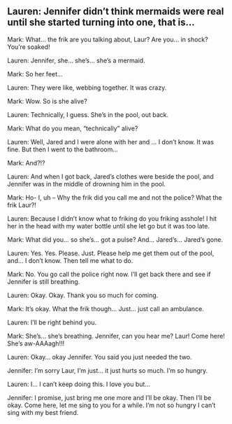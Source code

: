 ## Lauren: Jennifer didn’t think mermaids were real until she started turning into one, that is…

Mark: What… the frik are you talking about, Laur? Are you… in shock? You’re soaked!

Lauren: Jennifer, she… she’s… she’s a mermaid.

Mark: So her feet…

Lauren: They were like, webbing together. It was crazy.

Mark: Wow. So is she alive?

Lauren: Technically, I guess. She’s in the pool, out back.

Mark: What do you mean, “technically” alive?

Lauren: Well, Jared and I were alone with her and … I don’t know. It was fine. But then I went to the bathroom…

Mark: And?!?

Lauren: And when I got back, Jared’s clothes were beside the pool, and Jennifer was in the middle of drowning him in the pool.

Mark: Ho- I, uh – Why the frik did you call me and not the police? What the frik Laur?!

Lauren: Because I didn’t know what to friking do you friking asshole! I hit her in the head with my water bottle until she let go but it was too late.

Mark: What did you… so she’s… got a pulse? And… Jared’s… Jared’s gone.

Lauren: Yes. Yes. Please. Just. Please help me get them out of the pool, and… I don’t know. Then tell me what to do.

Mark: No. You go call the police right now. I’ll get back there and see if Jennifer is still breathing.

Lauren: Okay. Okay. Thank you so much for coming.

Mark: It’s okay. What the frik though… Just… just call an ambulance.

Lauren: I’ll be right behind you.

Mark: She’s… she’s breathing. Jennifer, can you hear me? Laur! Come here! She’s aw-AAAagh!!!

Lauren: Okay… okay Jennifer. You said you just needed the two.

Jennifer: I’m sorry Laur, I’m just… it just hurts so much. I’m so hungry.

Lauren: I… I can’t keep doing this. I love you but…

Jennifer: I promise, just bring me one more and I’ll be okay. Then I’ll be okay. Come here, let me sing to you for a while. I’m not so hungry I can’t sing with my best friend.
